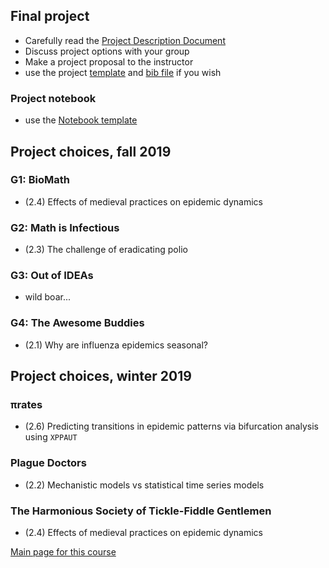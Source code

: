 ## Final project

- Carefully read the [Project Description Document](4mbp_2024.pdf)
- Discuss project options with your group
- Make a project proposal to the instructor
- use the project [template](ProjectTemplate2018.tex) and [bib file](project.bib) if you wish

### Project notebook

- use the [Notebook template](ProjectNotebookTemplate2018.Rnw)

## Project choices, fall 2019

### G1: BioMath

- (2.4) Effects of medieval practices on epidemic dynamics

### G2: Math is Infectious

- (2.3) The challenge of eradicating polio

### G3: Out of IDEAs

- wild boar...

### G4: The Awesome Buddies

- (2.1) Why are influenza epidemics seasonal?

## Project choices, winter 2019

### πrates

- (2.6) Predicting transitions in epidemic patterns via bifurcation analysis using `XPPAUT`

### Plague Doctors

- (2.2) Mechanistic models vs statistical time series models

### The Harmonious Society of Tickle-Fiddle Gentlemen

- (2.4) Effects of medieval practices on epidemic dynamics

[Main page for this course](..)
